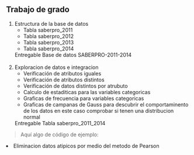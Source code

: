  ## Trabajo de grado
1.    Estructura de la base de datos
      <ul>
           <li>Tabla saberpro_2011</li>
           <li>Tabla saberpro_2012</li>
           <li>Tabla saberpro_2013</li>
           <li>Tabla saberpro_2014</li>           
      </ul>
      Entregable Base de datos SABERPRO-2011-2014<br><br>
2.   Exploracion de datos e integracion
     <ul>
           <li>Verificación de atributos iguales</li>
           <li>Verificación de atributos distintos</li>
           <li>Verificación de datos distintos por atrubuto</li>
           <li>Calculo de estaditicas para las variables categoricas</li>           
           <li>Graficas de frecuencia para variables categoricas </li>
           <li>Graficas de campanas de Gauss para descubrir el comportaminento de los datos en este caso comprobar si tenen una distribucion normal </li>          
      </ul>
      Entregable Tabla saberpro_2011_2014

> Aquí algo de código de ejemplo:
    

  <li>Eliminacion datos atipicos por medio del metodo de Pearson</li>
   



